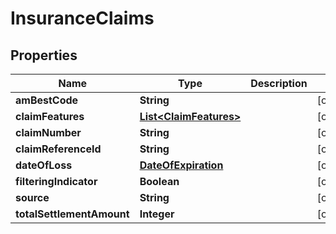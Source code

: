 

# InsuranceClaims


## Properties

| Name | Type | Description | Notes |
|------------ | ------------- | ------------- | -------------|
|**amBestCode** | **String** |  |  [optional] |
|**claimFeatures** | [**List&lt;ClaimFeatures&gt;**](ClaimFeatures.md) |  |  [optional] |
|**claimNumber** | **String** |  |  [optional] |
|**claimReferenceId** | **String** |  |  [optional] |
|**dateOfLoss** | [**DateOfExpiration**](DateOfExpiration.md) |  |  [optional] |
|**filteringIndicator** | **Boolean** |  |  [optional] |
|**source** | **String** |  |  [optional] |
|**totalSettlementAmount** | **Integer** |  |  [optional] |



